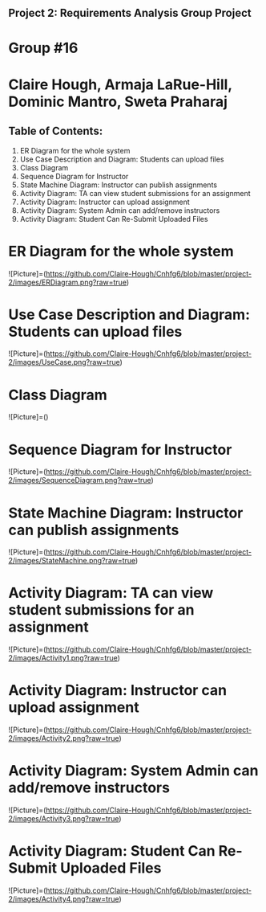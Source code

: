 ## Project 2: Requirements Analysis Group Project
# Group #16
# Claire Hough, Armaja LaRue-Hill, Dominic Mantro, Sweta Praharaj

## Table of Contents:
1. ER Diagram for the whole system
2. Use Case Description and Diagram: Students can upload files
3. Class Diagram
4. Sequence Diagram for Instructor
5. State Machine Diagram: Instructor can publish assignments
6. Activity Diagram: TA can view student submissions for an assignment
7. Activity Diagram: Instructor can upload assignment
8. Activity Diagram: System Admin can add/remove instructors
9. Activity Diagram: Student Can Re-Submit Uploaded  Files

# ER Diagram for the whole system
![Picture]=(https://github.com/Claire-Hough/Cnhfg6/blob/master/project-2/images/ERDiagram.png?raw=true)

# Use Case Description and Diagram: Students can upload files
![Picture]=(https://github.com/Claire-Hough/Cnhfg6/blob/master/project-2/images/UseCase.png?raw=true)

# Class Diagram
![Picture]=()

# Sequence Diagram for Instructor
![Picture]=(https://github.com/Claire-Hough/Cnhfg6/blob/master/project-2/images/SequenceDiagram.png?raw=true)

# State Machine Diagram: Instructor can publish assignments
![Picture]=(https://github.com/Claire-Hough/Cnhfg6/blob/master/project-2/images/StateMachine.png?raw=true)

# Activity Diagram: TA can view student submissions for an assignment
![Picture]=(https://github.com/Claire-Hough/Cnhfg6/blob/master/project-2/images/Activity1.png?raw=true)

# Activity Diagram: Instructor can upload assignment
![Picture]=(https://github.com/Claire-Hough/Cnhfg6/blob/master/project-2/images/Activity2.png?raw=true)

# Activity Diagram: System Admin can add/remove instructors
![Picture]=(https://github.com/Claire-Hough/Cnhfg6/blob/master/project-2/images/Activity3.png?raw=true)

# Activity Diagram: Student Can Re-Submit Uploaded Files
![Picture]=(https://github.com/Claire-Hough/Cnhfg6/blob/master/project-2/images/Activity4.png?raw=true)
